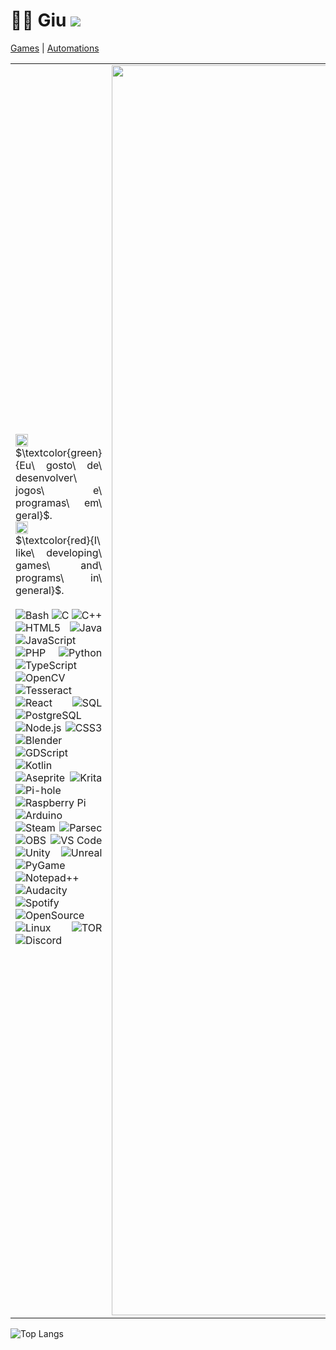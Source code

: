 # 👋🏻 Giu <img src="https://views.whatilearened.today/views/github/o-giu/views.svg"/>
[Games](https://github.com/stars/o-giu/lists/games) | [Automations](https://github.com/stars/o-giu/lists/automations)

| | |
|:--|--:|
| <div align="justify"><img src="https://upload.wikimedia.org/wikipedia/commons/0/05/Flag_of_Brazil.svg" alt="Bandeira do Brasil" width="20"/> $\textcolor{green}{Eu\ gosto\ de\ desenvolver\ jogos\ e\ programas\ em\ geral}$.<br><img src="https://upload.wikimedia.org/wikipedia/en/a/a4/Flag_of_the_United_States.svg" alt="Bandeira dos EUA" width="20"/> $\textcolor{red}{I\ like\ developing\ games\ and\ programs\ in\ general}$.<br><br>![Bash](https://img.shields.io/badge/Bash-4A4A4A?style=flat&logo=gnu-bash&logoColor=white) ![C](https://img.shields.io/badge/C-4A4A4A?style=flat&logo=c&logoColor=white) ![C++](https://img.shields.io/badge/C++-4A4A4A?style=flat&logo=c%2B%2B&logoColor=white) ![HTML5](https://img.shields.io/badge/HTML5-4A4A4A?style=flat&logo=html5&logoColor=white) ![Java](https://img.shields.io/badge/Java-4A4A4A?style=flat&logo=java&logoColor=white) ![JavaScript](https://img.shields.io/badge/JavaScript-4A4A4A?style=flat&logo=javascript&logoColor=white) ![PHP](https://img.shields.io/badge/PHP-4A4A4A?style=flat&logo=php&logoColor=white) ![Python](https://img.shields.io/badge/Python-4A4A4A?style=flat&logo=python&logoColor=white) ![TypeScript](https://img.shields.io/badge/TypeScript-4A4A4A?style=flat&logo=typescript&logoColor=white) ![OpenCV](https://img.shields.io/badge/OpenCV-4A4A4A?style=flat&logo=opencv&logoColor=white) ![Tesseract](https://img.shields.io/badge/Tesseract-4A4A4A?style=flat&logo=tesseract&logoColor=white) ![React](https://img.shields.io/badge/React-4A4A4A?style=flat&logo=react&logoColor=white) ![SQL](https://img.shields.io/badge/SQL-4A4A4A?style=flat&logo=sql&logoColor=white) ![PostgreSQL](https://img.shields.io/badge/PostgreSQL-4A4A4A?style=flat&logo=postgresql&logoColor=white) ![Node.js](https://img.shields.io/badge/Node.js-4A4A4A?style=flat&logo=node.js&logoColor=white) ![CSS3](https://img.shields.io/badge/CSS3-4A4A4A?style=flat&logo=css3&logoColor=white) ![Blender](https://img.shields.io/badge/Blender-4A4A4A?style=flat&logo=blender&logoColor=white) ![GDScript](https://img.shields.io/badge/GDScript-4A4A4A?style=flat&logo=godot&logoColor=white) ![Kotlin](https://img.shields.io/badge/Kotlin-4A4A4A?style=flat&logo=kotlin&logoColor=white) ![Aseprite](https://img.shields.io/badge/Aseprite-4A4A4A?style=flat&logo=aseprite&logoColor=white) ![Krita](https://img.shields.io/badge/Krita-4A4A4A?style=flat&logo=krita&logoColor=white) ![Pi-hole](https://img.shields.io/badge/Pi--hole-4A4A4A?style=flat&logo=pi-hole&logoColor=white) ![Raspberry Pi](https://img.shields.io/badge/Raspberry%20Pi-4A4A4A?style=flat&logo=raspberry-pi&logoColor=white) ![Arduino](https://img.shields.io/badge/Arduino-4A4A4A?style=flat&logo=arduino&logoColor=white) ![Steam](https://img.shields.io/badge/Steam-4A4A4A?style=flat&logo=steam&logoColor=white) ![Parsec](https://img.shields.io/badge/Parsec-4A4A4A?style=flat&logo=parsec&logoColor=white) ![OBS](https://img.shields.io/badge/OBS-4A4A4A?style=flat&logo=obs-studio&logoColor=white) ![VS Code](https://img.shields.io/badge/VS%20Code-4A4A4A?style=flat&logo=visual-studio-code&logoColor=white) ![Unity](https://img.shields.io/badge/Unity-4A4A4A?style=flat&logo=unity&logoColor=white) ![Unreal](https://img.shields.io/badge/Unreal-4A4A4A?style=flat&logo=unreal-engine&logoColor=white) ![PyGame](https://img.shields.io/badge/PyGame-4A4A4A?style=flat&logo=pygame&logoColor=white) ![Notepad++](https://img.shields.io/badge/Notepad++-4A4A4A?style=flat&logo=notepad%2B%2B&logoColor=white) ![Audacity](https://img.shields.io/badge/Audacity-4A4A4A?style=flat&logo=audacity&logoColor=white) ![Spotify](https://img.shields.io/badge/Spotify-4A4A4A?style=flat&logo=spotify&logoColor=white) ![OpenSource](https://img.shields.io/badge/OpenSource-4A4A4A?style=flat&logo=opensource&logoColor=white) ![Linux](https://img.shields.io/badge/Linux-4A4A4A?style=flat&logo=linux&logoColor=white) ![TOR](https://img.shields.io/badge/TOR-4A4A4A?style=flat&logo=tor-project&logoColor=white) ![Discord](https://img.shields.io/badge/Discord-4A4A4A?style=flat&logo=discord&logoColor=white)</div> | <img src="https://github.com/user-attachments/assets/e044306e-3401-4f9c-8ec2-94b8ad1b1f9f" width="2000" alt="Imagem do perfil"> |

![Top Langs](https://github-readme-stats.vercel.app/api/top-langs/?username=o-giu&hide_progress=true)
